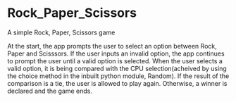 # Rock_Paper_Scissors
A simple Rock, Paper, Scissors game

At the start, the app prompts the user to select an option between Rock, Paper and Scisssors. 
If the user inputs an invalid option, the app continues to prompt the user until a valid option is selected.
When the user selects a valid option, it is being compared with the CPU selection(acheived by using the choice method in the inbuilt python module, Random).
If the result of the comparison is a tie, the user is allowed to play again. Otherwise, a winner is declared and the game ends.